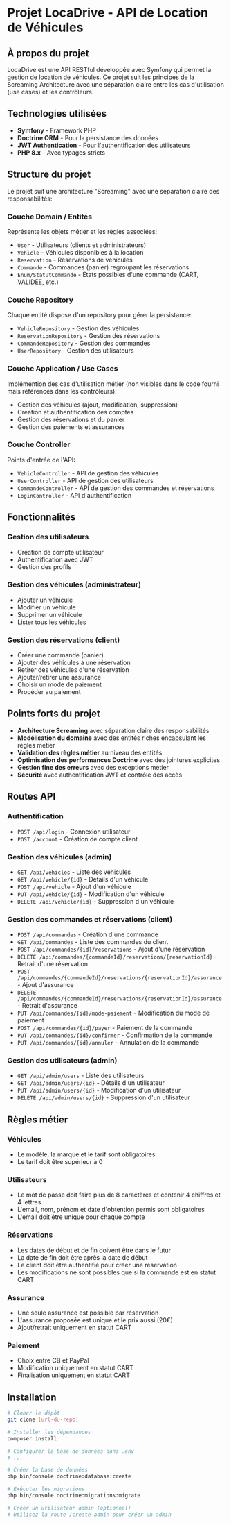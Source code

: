 # Projet LocaDrive - API de Location de Véhicules

## À propos du projet

LocaDrive est une API RESTful développée avec Symfony qui permet la gestion de location de véhicules. Ce projet suit les principes de la Screaming Architecture avec une séparation claire entre les cas d'utilisation (use cases) et les contrôleurs.

## Technologies utilisées

- **Symfony** - Framework PHP
- **Doctrine ORM** - Pour la persistance des données
- **JWT Authentication** - Pour l'authentification des utilisateurs
- **PHP 8.x** - Avec typages stricts

## Structure du projet

Le projet suit une architecture "Screaming" avec une séparation claire des responsabilités:

### Couche Domain / Entités

Représente les objets métier et les règles associées:

- `User` - Utilisateurs (clients et administrateurs)
- `Vehicle` - Véhicules disponibles à la location
- `Reservation` - Réservations de véhicules
- `Commande` - Commandes (panier) regroupant les réservations
- `Enum/StatutCommande` - États possibles d'une commande (CART, VALIDEE, etc.)

### Couche Repository

Chaque entité dispose d'un repository pour gérer la persistance:

- `VehicleRepository` - Gestion des véhicules
- `ReservationRepository` - Gestion des réservations
- `CommandeRepository` - Gestion des commandes
- `UserRepository` - Gestion des utilisateurs

### Couche Application / Use Cases

Implémention des cas d'utilisation métier (non visibles dans le code fourni mais référencés dans les contrôleurs):

- Gestion des véhicules (ajout, modification, suppression)
- Création et authentification des comptes
- Gestion des réservations et du panier
- Gestion des paiements et assurances

### Couche Controller

Points d'entrée de l'API:

- `VehicleController` - API de gestion des véhicules
- `UserController` - API de gestion des utilisateurs
- `CommandeController` - API de gestion des commandes et réservations
- `LoginController` - API d'authentification

## Fonctionnalités

### Gestion des utilisateurs

- Création de compte utilisateur
- Authentification avec JWT
- Gestion des profils

### Gestion des véhicules (administrateur)

- Ajouter un véhicule
- Modifier un véhicule
- Supprimer un véhicule
- Lister tous les véhicules

### Gestion des réservations (client)

- Créer une commande (panier)
- Ajouter des véhicules à une réservation
- Retirer des véhicules d'une réservation
- Ajouter/retirer une assurance
- Choisir un mode de paiement
- Procéder au paiement

## Points forts du projet

- **Architecture Screaming** avec séparation claire des responsabilités
- **Modélisation du domaine** avec des entités riches encapsulant les règles métier
- **Validation des règles métier** au niveau des entités
- **Optimisation des performances Doctrine** avec des jointures explicites
- **Gestion fine des erreurs** avec des exceptions métier
- **Sécurité** avec authentification JWT et contrôle des accès

## Routes API

### Authentification

- `POST /api/login` - Connexion utilisateur
- `POST /account` - Création de compte client

### Gestion des véhicules (admin)

- `GET /api/vehicles` - Liste des véhicules
- `GET /api/vehicle/{id}` - Détails d'un véhicule
- `POST /api/vehicle` - Ajout d'un véhicule
- `PUT /api/vehicle/{id}` - Modification d'un véhicule
- `DELETE /api/vehicle/{id}` - Suppression d'un véhicule

### Gestion des commandes et réservations (client)

- `POST /api/commandes` - Création d'une commande
- `GET /api/commandes` - Liste des commandes du client
- `POST /api/commandes/{id}/reservations` - Ajout d'une réservation
- `DELETE /api/commandes/{commandeId}/reservations/{reservationId}` - Retrait d'une réservation
- `POST /api/commandes/{commandeId}/reservations/{reservationId}/assurance` - Ajout d'assurance
- `DELETE /api/commandes/{commandeId}/reservations/{reservationId}/assurance` - Retrait d'assurance
- `PUT /api/commandes/{id}/mode-paiement` - Modification du mode de paiement
- `POST /api/commandes/{id}/payer` - Paiement de la commande
- `PUT /api/commandes/{id}/confirmer` - Confirmation de la commande
- `PUT /api/commandes/{id}/annuler` - Annulation de la commande

### Gestion des utilisateurs (admin)

- `GET /api/admin/users` - Liste des utilisateurs
- `GET /api/admin/users/{id}` - Détails d'un utilisateur
- `PUT /api/admin/users/{id}` - Modification d'un utilisateur
- `DELETE /api/admin/users/{id}` - Suppression d'un utilisateur

## Règles métier

### Véhicules
- Le modèle, la marque et le tarif sont obligatoires
- Le tarif doit être supérieur à 0

### Utilisateurs
- Le mot de passe doit faire plus de 8 caractères et contenir 4 chiffres et 4 lettres
- L'email, nom, prénom et date d'obtention permis sont obligatoires
- L'email doit être unique pour chaque compte

### Réservations
- Les dates de début et de fin doivent être dans le futur
- La date de fin doit être après la date de début
- Le client doit être authentifié pour créer une réservation
- Les modifications ne sont possibles que si la commande est en statut CART

### Assurance
- Une seule assurance est possible par réservation
- L'assurance proposée est unique et le prix aussi (20€)
- Ajout/retrait uniquement en statut CART

### Paiement
- Choix entre CB et PayPal
- Modification uniquement en statut CART
- Finalisation uniquement en statut CART

## Installation

```bash
# Cloner le dépôt
git clone [url-du-repo]

# Installer les dépendances
composer install

# Configurer la base de données dans .env
# ...

# Créer la base de données
php bin/console doctrine:database:create

# Exécuter les migrations
php bin/console doctrine:migrations:migrate

# Créer un utilisateur admin (optionnel)
# Utilisez la route /create-admin pour créer un admin
```
